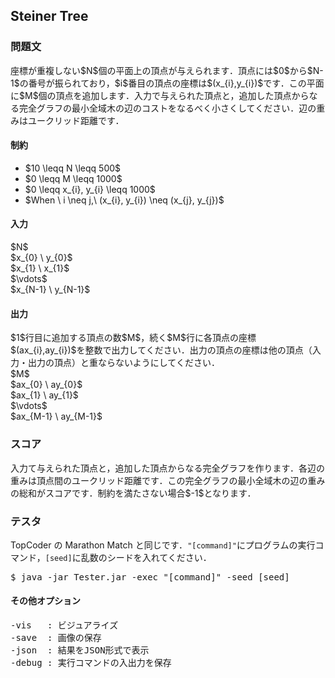 <h2>Steiner Tree</h2>

<h3>問題文</h3>
座標が重複しない$N$個の平面上の頂点が与えられます．頂点には$0$から$N-1$の番号が振られており，$i$番目の頂点の座標は$(x_{i},y_{i})$です．この平面に$M$個の頂点を追加します．入力で与えられた頂点と，追加した頂点からなる完全グラフの最小全域木の辺のコストをなるべく小さくしてください．辺の重みはユークリッド距離です．

<h4>制約</h4>
<ul>
<li>$10 \leqq N \leqq 500$</li>
<li>$0 \leqq M \leqq 1000$</li>
<li>$0 \leqq x_{i}, y_{i} \leqq 1000$</li>
<li>$When \ i \neq j,\ (x_{i}, y_{i}) \neq (x_{j}, y_{j})$</li>
</ul>

<h4>入力</h4>
<div class = "iodata">
$N$<br>
$x_{0} \ y_{0}$<br>
$x_{1} \ x_{1}$<br>
$\vdots$<br>
$x_{N-1} \ y_{N-1}$<br>
</div>

<h4>出力</h4>
$1$行目に追加する頂点の数$M$，続く$M$行に各頂点の座標$(ax_{i},ay_{i})$を整数で出力してください．出力の頂点の座標は他の頂点（入力・出力の頂点）と重ならないようにしてください．
<div class = "iodata">
$M$<br>
$ax_{0} \ ay_{0}$<br>
$ax_{1} \ ay_{1}$<br>
$\vdots$<br>
$ax_{M-1} \ ay_{M-1}$<br>
</div>

<h3>スコア</h3>
入力て与えられた頂点と，追加した頂点からなる完全グラフを作ります．各辺の重みは頂点間のユークリッド距離です．この完全グラフの最小全域木の辺の重みの総和がスコアです．制約を満たさない場合$-1$となります．

<h3>テスタ</h3>
TopCoder の Marathon Match と同じです．<code>"[command]"</code>にプログラムの実行コマンド，<code>[seed]</code>に乱数のシードを入れてください．
<div class = "iodata">
<pre>
$ java -jar Tester.jar -exec "[command]" -seed [seed]
</pre>
</div>

<h4>その他オプション</h4>
<pre>
-vis   : ビジュアライズ
-save  : 画像の保存
-json  : 結果をJSON形式で表示
-debug : 実行コマンドの入出力を保存
</pre>
